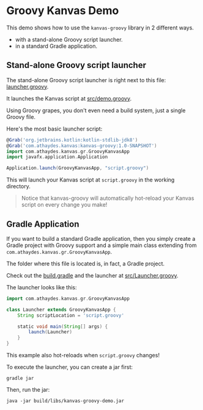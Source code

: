 # Groovy Kanvas Demo

This demo shows how to use the `kanvas-groovy` library in 2 different ways.

* with a stand-alone Groovy script launcher.
* in a standard Gradle application.

## Stand-alone Groovy script launcher

The stand-alone Groovy script launcher is right next to this file: [launcher.groovy](launcher.groovy).

It launches the Kanvas script at [src/demo.groovy](src/demo.groovy).

Using Groovy grapes, you don't even need a build system, just a single Groovy file.

Here's the most basic launcher script:

```groovy
@Grab('org.jetbrains.kotlin:kotlin-stdlib-jdk8')
@Grab('com.athaydes.kanvas:kanvas-groovy:1.0-SNAPSHOT')
import com.athaydes.kanvas.gr.GroovyKanvasApp
import javafx.application.Application

Application.launch(GroovyKanvasApp, "script.groovy")
```

This will launch your Kanvas script at `script.groovy` in the working directory.

> Notice that kanvas-groovy will automatically hot-reload your Kanvas script on every change you make!

## Gradle Application

If you want to build a standard Gradle application, then you simply create a Gradle project with Groovy support
and a simple main class extending from `com.athaydes.kanvas.gr.GroovyKanvasApp`.

The folder where this file is located is, in fact, a Gradle project.

Check out the [build.gradle](build.gradle) and the launcher at [src/Launcher.groovy](src/Launcher.groovy).

The launcher looks like this:

```groovy
import com.athaydes.kanvas.gr.GroovyKanvasApp

class Launcher extends GroovyKanvasApp {
    String scriptLocation = 'script.groovy'

    static void main(String[] args) {
        launch(Launcher)
    }
}
```

This example also hot-reloads when `script.groovy` changes!

To execute the launcher, you can create a jar first:

```
gradle jar
```

Then, run the jar:

```
java -jar build/libs/kanvas-groovy-demo.jar
```
